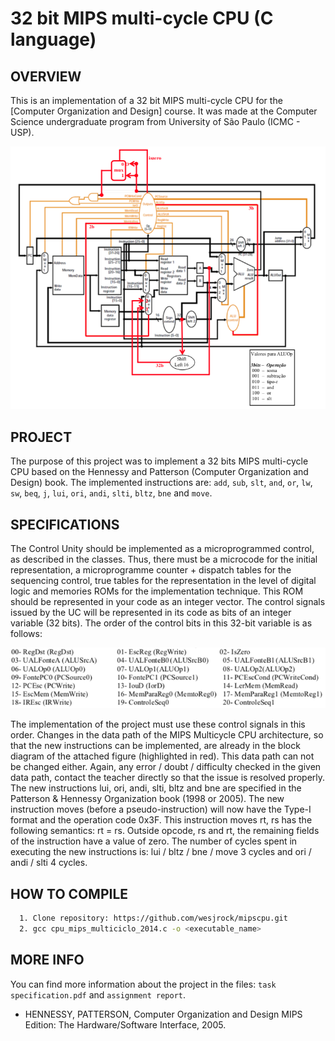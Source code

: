 # 32 bit MIPS multi-cycle CPU (C language)

OVERVIEW
--------------------------------------------------
This is an implementation of a 32 bit MIPS multi-cycle CPU for the [Computer Organization and Design] course. It was made at the Computer Science undergraduate program from University of São Paulo (ICMC - USP).

![Screenshot 1](img/img1.png)

PROJECT
--------------------------------------------------
The purpose of this project was to implement a 32 bits MIPS multi-cycle CPU based on the Hennessy and Patterson (Computer Organization and Design) book.
The implemented instructions are: `add`, `sub`, `slt`, `and`, `or`, `lw`, `sw`, `beq`, `j`, `lui`, `ori`, `andi`, `slti`, `bltz`, `bne` and `move`.

SPECIFICATIONS
--------------------------------------------------
The Control Unity should be implemented as a microprogrammed control, as described in the classes. Thus, there must be a microcode for the initial representation, a microprogramme counter + dispatch tables for the sequencing control, true tables for the representation in the level of digital logic and memories ROMs for the implementation technique. This ROM should be represented in your code as an integer vector.
The control signals issued by the UC will be represented in its code as bits of an integer variable (32 bits). The order of the control bits in this 32-bit variable is as follows:

![Screenshot 2](img/img2.png)

The implementation of the project must use these control signals in this order. Changes in the
data path of the MIPS Multicycle CPU architecture, so that the new instructions can be implemented, are already in the block diagram of the attached figure (highlighted in red). This data path can not be changed either. Again, any error / doubt / difficulty checked in the given data path, contact the teacher directly so that the issue is resolved properly.
The new instructions lui, ori, andi, slti, bltz and bne are specified in the Patterson & Hennessy Organization book (1998 or 2005). The new instruction moves (before a pseudo-instruction) will now have the Type-I format and the operation code 0x3F. This instruction moves rt, rs has the following semantics: rt = rs. Outside opcode, rs and rt, the remaining fields of the instruction have a value of zero.
The number of cycles spent in executing the new instructions is: lui / bltz / bne / move 3 cycles and ori / andi / slti 4 cycles.

HOW TO COMPILE
--------------------------------------------------
```bash
  1. Clone repository: https://github.com/wesjrock/mipscpu.git
  2. gcc cpu_mips_multiciclo_2014.c -o <executable_name>
```

MORE INFO
--------------------------------------------------
You can find more information about the project in the files:  `task specification.pdf` and `assignment report`.
* HENNESSY, PATTERSON, Computer Organization and Design MIPS Edition: The Hardware/Software Interface, 2005.
